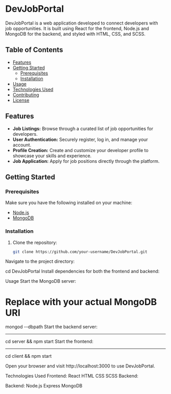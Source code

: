 # DevJobPortal

DevJobPortal is a web application developed to connect developers with job opportunities. It is built using React for the frontend, Node.js and MongoDB for the backend, and styled with HTML, CSS, and SCSS.

## Table of Contents

- [Features](#features)
- [Getting Started](#getting-started)
  - [Prerequisites](#prerequisites)
  - [Installation](#installation)
- [Usage](#usage)
- [Technologies Used](#technologies-used)
- [Contributing](#contributing)
- [License](#license)

## Features

- **Job Listings:** Browse through a curated list of job opportunities for developers.
- **User Authentication:** Securely register, log in, and manage your account.
- **Profile Creation:** Create and customize your developer profile to showcase your skills and experience.
- **Job Application:** Apply for job positions directly through the platform.

## Getting Started

### Prerequisites

Make sure you have the following installed on your machine:

- [Node.js](https://nodejs.org/)
- [MongoDB](https://www.mongodb.com/)

### Installation

1. Clone the repository:

   ```bash
   git clone https://github.com/your-username/DevJobPortal.git
Navigate to the project directory:


cd DevJobPortal
Install dependencies for both the frontend and backend:

Usage
Start the MongoDB server:

# Replace <your-mongodb-uri> with your actual MongoDB URI
mongod --dbpath <your-mongodb-uri>
Start the backend server:

---------------------
cd server && npm start
Start the frontend:

---------------------
cd client && npm start

Open your browser and visit http://localhost:3000 to use DevJobPortal.

Technologies Used
Frontend:
React
HTML
CSS
SCSS
Backend:

Backend:
Node.js
Express
MongoDB



